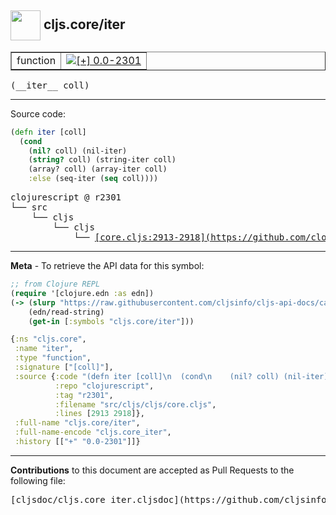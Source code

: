 ## <img width="48px" valign="middle" src="http://i.imgur.com/Hi20huC.png"> cljs.core/iter

 <table border="1">
<tr>

<td>function</td>
<td><a href="https://github.com/cljsinfo/cljs-api-docs/tree/0.0-2301"><img valign="middle" alt="[+] 0.0-2301" src="https://img.shields.io/badge/+-0.0--2301-lightgrey.svg"></a> </td>
</tr>
</table>

 <samp>
(__iter__ coll)<br>
</samp>

---





Source code:

```clj
(defn iter [coll]
  (cond
    (nil? coll) (nil-iter)
    (string? coll) (string-iter coll)
    (array? coll) (array-iter coll)
    :else (seq-iter (seq coll))))
```

 <pre>
clojurescript @ r2301
└── src
    └── cljs
        └── cljs
            └── <ins>[core.cljs:2913-2918](https://github.com/clojure/clojurescript/blob/r2301/src/cljs/cljs/core.cljs#L2913-L2918)</ins>
</pre>


---

__Meta__ - To retrieve the API data for this symbol:

```clj
;; from Clojure REPL
(require '[clojure.edn :as edn])
(-> (slurp "https://raw.githubusercontent.com/cljsinfo/cljs-api-docs/catalog/cljs-api.edn")
    (edn/read-string)
    (get-in [:symbols "cljs.core/iter"]))
```

```clj
{:ns "cljs.core",
 :name "iter",
 :type "function",
 :signature ["[coll]"],
 :source {:code "(defn iter [coll]\n  (cond\n    (nil? coll) (nil-iter)\n    (string? coll) (string-iter coll)\n    (array? coll) (array-iter coll)\n    :else (seq-iter (seq coll))))",
          :repo "clojurescript",
          :tag "r2301",
          :filename "src/cljs/cljs/core.cljs",
          :lines [2913 2918]},
 :full-name "cljs.core/iter",
 :full-name-encode "cljs.core_iter",
 :history [["+" "0.0-2301"]]}

```

---

__Contributions__ to this document are accepted as Pull Requests to the following file:

 <pre>
[cljsdoc/cljs.core_iter.cljsdoc](https://github.com/cljsinfo/cljs-api-docs/blob/master/cljsdoc/cljs.core_iter.cljsdoc)
</pre>

